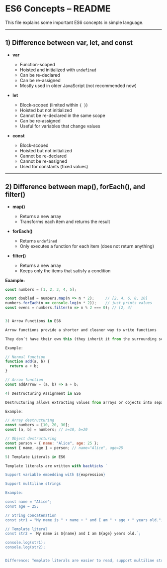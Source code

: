 # ES6 Concepts – README

This file explains some important ES6 concepts in simple language.

---

## 1) Difference between var, let, and const

- **var**
  - Function-scoped
  - Hoisted and initialized with `undefined`
  - Can be re-declared
  - Can be re-assigned
  - Mostly used in older JavaScript (not recommended now)

- **let**
  - Block-scoped (limited within `{ }`)
  - Hoisted but not initialized
  - Cannot be re-declared in the same scope
  - Can be re-assigned
  - Useful for variables that change values

- **const**
  - Block-scoped
  - Hoisted but not initialized
  - Cannot be re-declared
  - Cannot be re-assigned
  - Used for constants (fixed values)

---

## 2) Difference between map(), forEach(), and filter()

- **map()**
  - Returns a new array
  - Transforms each item and returns the result  

- **forEach()**
  - Returns `undefined`
  - Only executes a function for each item (does not return anything)  

- **filter()**
  - Returns a new array
  - Keeps only the items that satisfy a condition  

**Example:**
```javascript
const numbers = [1, 2, 3, 4, 5];

const doubled = numbers.map(n => n * 2);     // [2, 4, 6, 8, 10]
numbers.forEach(n => console.log(n * 2));    // just prints values
const evens = numbers.filter(n => n % 2 === 0); // [2, 4]


3) Arrow Functions in ES6

Arrow functions provide a shorter and cleaner way to write functions

They don’t have their own this (they inherit it from the surrounding scope)

Example:

// Normal function
function add(a, b) {
  return a + b;
}

// Arrow function
const addArrow = (a, b) => a + b;

4) Destructuring Assignment in ES6

Destructuring allows extracting values from arrays or objects into separate variables.

Example:

// Array destructuring
const numbers = [10, 20, 30];
const [a, b] = numbers; // a=10, b=20

// Object destructuring
const person = { name: "Alice", age: 25 };
const { name, age } = person; // name="Alice", age=25

5) Template Literals in ES6

Template literals are written with backticks `

Support variable embedding with ${expression}

Support multiline strings

Example:

const name = "Alice";
const age = 25;

// String concatenation
const str1 = "My name is " + name + " and I am " + age + " years old.";

// Template literal
const str2 = `My name is ${name} and I am ${age} years old.`;

console.log(str1);
console.log(str2);


Difference: Template literals are easier to read, support multiline strings, and allow direct variable embedding without using +.